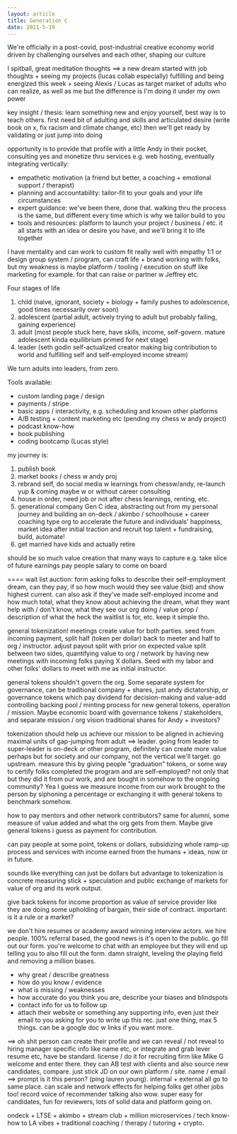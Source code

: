 ```yaml
---
layout: article
title: Generation C
date: 2021-5-19
---
```


We're officially in a post-covid, post-industrial creative economy world
driven by challenging ourselves and each other, shaping our culture

I spitball, great meditation thoughts ==> a new dream
started with job thoughts + seeing my projects (lucas collab especially) fulfilling and being energized this week + seeing Alexis / Lucas as target market of adults who can realize, as well as me but the difference is I'm doing it under my own power

key insight / thesis: learn something new and enjoy yourself, best way is to teach others. first need bit of adulting and skills and articulated desire (write book on x, fix racism and climate change, etc) then we'll get ready by validating or just jump into doing

opportunity is to provide that profile with a little Andy in their pocket, consulting yes and monetize thru services e.g. web hosting, eventually integrating vertically:
- empathetic motivation (a friend but better, a coaching + emotional support / therapist)
- planning and accountability: tailor-fit to your goals and your life circumstances
- expert guidance: we've been there, done that. walking thru the process is the same, but different every time which is why we tailor build to you
- tools and resources: platform to launch your project / business / etc. it all starts with an idea or desire you have, and we'll bring it to life together

I have mentality and can work to custom fit really well with empathy 1:1 or design group system / program, can craft life + brand working with folks, but my weakness is maybe platform / tooling / execution on stuff like marketing for example. for that can raise or partner w Jeffrey etc.

Four stages of life
1. child (naive, ignorant, society + biology + family pushes to adolescence, good times necessarily over soon)
2. adolescent (partial adult, actively trying to adult but probably failing, gaining experience)
3. adult (most people stuck here, have skills, income, self-govern. mature adolescent kinda equilibrium primed for next stage)
4. leader (seth godin self-actualized creator making big contribution to world and fulfilling self and self-employed income stream)

We turn adults into leaders, from zero.

Tools available:
- custom landing page / design
- payments / stripe
- basic apps / interactivity, e.g. scheduling and known other platforms
- A/B testing + content marketing etc (pending my chess w andy project)
- podcast know-how
- book publishing
- coding bootcamp (Lucas style)


my journey is:
1. publish book
2. market books / chess w andy proj
3. rebrand self, do social media w learnings from chessw/andy, re-launch yup & coming maybe w or without career consulting
4. house in order, need job or not after chess learnings, renting, etc.
5. generational company Gen C idea, abstracting out from my personal journey and building an on-deck / akimbo / schoolhouse + career coaching type org to accelerate the future and individuals' happiness, market idea after initial traction and recruit top talent + fundraising, build, automate!
6. get married have kids and actually retire

should be so much value creation that many ways to capture
e.g.
take slice of future earnings
pay people salary to come on board

====
wait list auction: form asking folks to describe their self-employment dream, can they pay, if so how much would they see value (bid) and show highest current. can also ask if they've made self-employed income and how much total, what they know about achieving the dream, what they want help with / don't know, what they see our org doing / value prop / description of what the heck the waitlist is for, etc. keep it simple tho.

general tokenization! meetings create value for both parties. seed from incoming payment, split half (token per dollar) back to meeter and half to org / instructor. adjust payout split with prior on expected value split between two sides, quantifying value to org / network by having new meetings with incoming folks paying X dollars. Seed with my labor and other folks' dollars to meet with me as initial instructor.

general tokens shouldn't govern the org. Some separate system for governance, can be traditional company + shares, just andy dictatorship, or governance tokens which pay dividend for decision-making and value-add controlling backing pool / minting process for new general tokens, operation / mission. Maybe economic board with governance tokens / stakeholders, and separate mission / org vision traditional shares for Andy + investors?

tokenization should help us achieve our mission to be aligned in achieving maximal units of gap-jumping from adult ==> leader. going from leader to super-leader is on-deck or other program, definitely can create more value perhaps but for society and our company, not the vertical we'll target. go upstream. measure this by giving people "graduation" tokens, or some way to certify folks completed the program and are self-employed? not only that but they did it from our work, and are bought in somehow to the ongoing community? Yea I guess we measure income from our work brought to the person by siphoning a percentage or exchanging it with general tokens to benchmark somehow.

how to pay mentors and other network contributors? same for alumni, some measure of value added and what the org gets from them. Maybe give general tokens i guess as payment for contribution.

can pay people at some point, tokens or dollars, subsidizing whole ramp-up process and services with income earned from the humans + ideas, now or in future.

sounds like everything can just be dollars but advantage to tokenization is concrete measuring stick + speculation and public exchange of markets for value of org and its work output.

give back tokens for income proportion as value of service provider like they are doing some upholding of bargain, their side of contract. important: is it a rule or a market?

we don't hire resumes or academy award winning interview actors. we hire people. 100% referral based, the good news is it's open to the public. go fill out our form. you're welcome to chat with an employee but they will end up telling you to also fill out the form. damn straight, leveling the playing field and removing a million biases.
- why great / describe greatness
- how do you know / evidence
- what is missing / weaknesses
- how accurate do you think you are, describe your biases and blindspots
- contact info for us to follow up
- attach their website or something any supporting info, even just their email to you asking for you to write up this rec. just one thing, max 5 things. can be a google doc w links if you want more.

==> oh shit person can create their profile and we can reveal / not reveal to hiring manager specific info like name etc, or integrate and grab lever resume etc, have be standard. license / do it for recruiting firm like Mike G welcome and enter there. they can AB test with clients and also source new candidates, compare. just stick JD on our own platform / site. name / email ==> prompt is it this person? (ping lauren young). internal + external all go to same place. can scale and network effects for helping folks get other jobs too! record voice of recommender talking also wow. super easy for candidates, fun for reviewers, lots of solid data and platform going on.

ondeck + LTSE + akimbo + stream club + million microservices / tech know-how to LA vibes + traditional coaching / therapy / tutoring + crypto.
